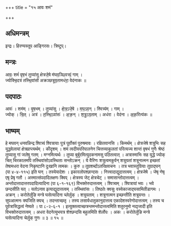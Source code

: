+++
title = "१५ आवः शमं"

+++
## अधिमन्त्रम्
इन्द्रः। हिरण्यस्तूप आङ्गिरसः। त्रिष्टुप्।

## मन्त्रः
आवः॒ शमं॑ वृष॒भं तुग्र्या॑सु क्षेत्रजे॒षे म॑घव॒ञ्छ्वित्र्यं॒ गाम् ।  
ज्योक्चि॒दत्र॑ तस्थि॒वांसो॑ अक्रञ्छत्रूय॒तामध॑रा॒ वेद॑नाकः ॥

## पदपाठः
आवः॑ । शम॑म् । वृ॒ष॒भम् । तुग्र्या॑सु । क्षे॒त्र॒ऽजे॒षे । म॒घ॒ऽव॒न् । श्वित्र्य॑म् । गाम् ।  
ज्योक् । चि॒त् । अत्र॑ । त॒स्थि॒ऽवांसः॑ । अ॒क्र॒न् । श॒त्रु॒ऽय॒ताम् । अध॑रा । वेद॑ना । अ॒क॒रित्य॑कः ॥

## भाष्यम्
हे मघवन् धनवन्निन्द्र श्वित्र्यं श्वित्रायाः पुत्रं पूर्वोक्तं पुरुषमावः । रक्षितवानसि । किमर्थम् । क्षेत्रजेषे शत्रुभिः सह युद्धवेलायां क्षेत्रप्राप्त्यर्थम् । कीदृशम् । शमं त्वदीयपरिपालनेन चित्तव्याकुलतां परित्यज्य शान्तं वृषभं गुणैः श्रेष्ठं तुग्र्यासु गां जलेषु गतम् । मग्नमित्यर्थः । तुग्र्या बुर्बुरमित्युदकनामसु पठितत्वात् । अत्रास्माभिः सह युद्धे ज्योक् चित् चिरकालमपि तस्थिवांसोऽवस्थिताः सन्तोऽक्रन् । ये वैरिणः शत्रुत्वमकुर्वन् शत्रूयतां शत्रूनात्मन इच्छतां तेषामधरा वेदना निकृष्टानि दुःखानि त्वमकः । कुरु ॥ तुग्रशब्दोंऽतरिक्षवचनः । तत्र भवास्तुग्रियाः तुग्राद्घन् (पा ४-४-११५) इति घन् । तस्येयादेशः । इकारलोपश्छान्दसः । नित्त्वादाद्युदात्तत्वम् । क्षेत्रजेषे । जेषृ णेषृ एषृ प्रेषृ गतौ । अस्मात्संपदादिलक्षणः क्विप् । क्षेत्रस्य जेट् क्षेत्रचेट् । समासान्तोदात्तत्वम् । अन्तोदात्तादात्तरपदादित्यादिना (पा ६-१-१६९) विभक्तेरुदात्तत्वम् । श्वित्र्यम् । श्वित्रायां भवः । भवे छन्दसीति यत् । यतोऽनाव इत्याद्युदात्तत्वम् । तस्थिवांसः । तिष्ठतेः क्वसुः वस्वेकाजाद्घसामितीडागमः । अक्रन् । करोतेर्लुङि मन्त्रे घसेत्यादिना च्लेर्लुक् । शत्रूयताम् । शत्रूनात्मन इच्छन्तीति शत्रूयन्तः । सुपआत्मनः क्यजिति क्यच् । तदन्ताच्छतृ । तस्य लसार्वधातुकानुदात्तत्व एकादेशस्वरेणोदात्तत्वम् । तस्य च पूर्वत्रासिद्धत्वं नेष्यते । पा ८-२-६-१ । इत्युक्तत्वाच्छत्रन्तमन्तोदात्तत्वमिति शतुरनुमो नद्यजादी इति विभक्तेरुदात्तत्वम् । अधरा वेदनेत्युभयत्र शेश्छन्दसि बहुलमिति शेर्लोपः । अकः । करोतेर्लुङि मन्त्रे घसेत्यादिना चेर्लुक् गुणः ॥ ३ ॥ १५ ॥